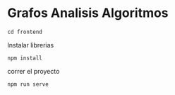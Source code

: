 # Grafos Analisis Algoritmos
 
```
cd frontend
```
Instalar librerias
```
npm install
```
correr el proyecto
```
npm run serve
```
